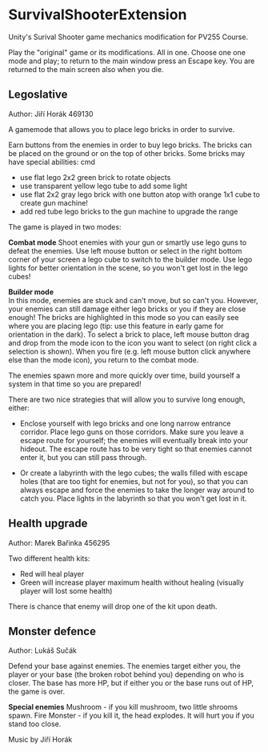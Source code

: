 # SurvivalShooterExtension
Unity's Surival Shooter game mechanics modification for PV255 Course.

Play the "original" game or its modifications. All in one. Choose one one mode and play; to return to the main window
press an Escape key. You are returned to the main screen also when you die.

## Legoslative ##
Author: Jiří Horák 469130

A gamemode that allows you to place lego bricks in order to survive.

Earn buttons from the enemies in order to buy lego bricks. The bricks can be placed on the ground or on the top of
other bricks. Some bricks may have special abilities:
cmd
* use flat lego 2x2 green brick to rotate objects
* use transparent yellow lego tube to add some light
* use flat 2x2 gray lego brick with one button atop with orange 1x1 cube to create gun machine!
* add red tube lego bricks to the gun machine to upgrade the range

The game is played in two modes:

**Combat mode**
Shoot enemies with your gun or smartly use lego guns to defeat the enemies. Use left mouse button or select in the right
 bottom corner of your screen a lego cube to switch to the builder mode. Use lego lights for better orientation in the
 scene, so you won't get lost in the lego cubes!

**Builder mode**   
In this mode, enemies are stuck and can't move, but so can't you.
However, your enemies can still damage either lego bricks or you if they are close enough!
The bricks are highlighted in this mode so you can easily see where you are placing lego (tip: use this feature in early
game for orientation in the dark). To select a brick to place, left mouse button drag and drop from the mode icon to the icon you
want to select (on right click a selection is shown). When you fire (e.g. left mouse button click anywhere else than the mode icon),
you return to the combat mode.

The enemies spawn more and more quickly over time, build yourself a system in that time so you are prepared!

There are two nice strategies that will allow you to survive long enough, either:
* Enclose yourself with lego bricks and one long narrow entrance corridor. Place lego guns on those corridors.
Make sure you leave a escape route for yourself; the enemies will eventually break into your hideout. The escape route has to be
very tight so that enemies cannot enter it, but you can still pass through.

* Or create a labyrinth with the lego cubes; the walls filled with escape holes (that are too tight for enemies, but not for you),
so that you can always escape and force the enemies to take the longer way around to catch you. Place lights in the labyrinth so that
you won't get lost in it.


## Health upgrade ##
Author: Marek Bařinka 456295

Two different health kits:
* Red will heal player
* Green will increase player maximum health without healing (visually player will lost some health)

There is chance that enemy will drop one of the kit upon death.

## Monster defence ##
Author: Lukáš Sučák

Defend your base against enemies. The enemies target either you, the player
or your base (the broken robot behind you) depending on who is closer.
The base has more HP, but if either you or the base runs out of HP,
the game is over.

**Special enemies**
Mushroom - if you kill mushroom, two little shrooms spawn.
Fire Monster - if you kill it, the head explodes. It will hurt you if you stand too close.


Music by Jiří Horák
